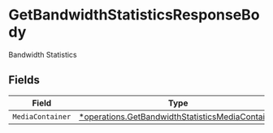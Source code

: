 # GetBandwidthStatisticsResponseBody

Bandwidth Statistics


## Fields

| Field                                                                                                               | Type                                                                                                                | Required                                                                                                            | Description                                                                                                         |
| ------------------------------------------------------------------------------------------------------------------- | ------------------------------------------------------------------------------------------------------------------- | ------------------------------------------------------------------------------------------------------------------- | ------------------------------------------------------------------------------------------------------------------- |
| `MediaContainer`                                                                                                    | [*operations.GetBandwidthStatisticsMediaContainer](../../models/operations/getbandwidthstatisticsmediacontainer.md) | :heavy_minus_sign:                                                                                                  | N/A                                                                                                                 |